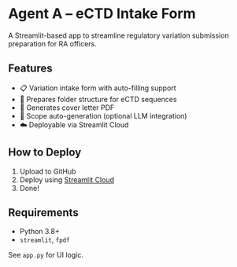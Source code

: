 # Agent A – eCTD Intake Form

A Streamlit-based app to streamline regulatory variation submission preparation for RA officers.

## Features
- 📋 Variation intake form with auto-filling support
- 📁 Prepares folder structure for eCTD sequences
- 📄 Generates cover letter PDF
- 🤖 Scope auto-generation (optional LLM integration)
- ☁️ Deployable via Streamlit Cloud

## How to Deploy

1. Upload to GitHub
2. Deploy using [Streamlit Cloud](https://streamlit.io/cloud)
3. Done!

## Requirements
- Python 3.8+
- `streamlit`, `fpdf`

See `app.py` for UI logic.
